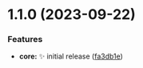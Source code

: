 # 1.1.0 (2023-09-22)

### Features

- **core:** :sparkles: initial release ([fa3db1e](https://github.com/mcnaveen/cart/commit/fa3db1e6b0e719db44ee2c6c74cc049dd9cdb630))
